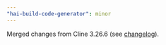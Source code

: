 ```yaml
---
"hai-build-code-generator": minor
---
```


Merged changes from Cline 3.26.6 (see [changelog](https://github.com/cline/cline/blob/main/CHANGELOG.md#3266)).

